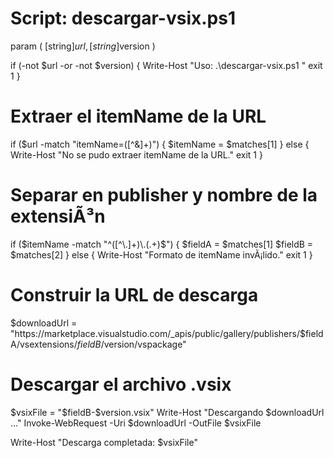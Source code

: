 # Script: descargar-vsix.ps1
param (
    [string]$url,
    [string]$version
)

if (-not $url -or -not $version) {
    Write-Host "Uso: .\descargar-vsix.ps1 <url-del-marketplace> <version>"
    exit 1
}

# Extraer el itemName de la URL
if ($url -match "itemName=([^&]+)") {
    $itemName = $matches[1]
} else {
    Write-Host "No se pudo extraer itemName de la URL."
    exit 1
}

# Separar en publisher y nombre de la extensiÃ³n
if ($itemName -match "^([^\.]+)\.(.+)$") {
    $fieldA = $matches[1]
    $fieldB = $matches[2]
} else {
    Write-Host "Formato de itemName invÃ¡lido."
    exit 1
}

# Construir la URL de descarga
$downloadUrl = "https://marketplace.visualstudio.com/_apis/public/gallery/publishers/$fieldA/vsextensions/$fieldB/$version/vspackage"

# Descargar el archivo .vsix
$vsixFile = "$fieldB-$version.vsix"
Write-Host "Descargando $downloadUrl ..."
Invoke-WebRequest -Uri $downloadUrl -OutFile $vsixFile

Write-Host "Descarga completada: $vsixFile"

